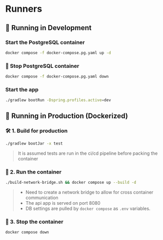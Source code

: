 # Runners

## 🚀 Running in Development

### Start the PostgreSQL container

```bash
docker compose -f docker-compose.pg.yaml up -d
```

### 🛑 Stop PostgreSQL container

```bash
docker compose -f docker-compose.pg.yaml down
```

### Start the app

```bash
./gradlew bootRun -Dspring.profiles.active=dev
```

## 🐳 Running in Production (Dockerized)

### 🛠️ 1. Build for production

```bash
./gradlew bootJar -x test
```

> It is assumed tests are run in the ci/cd pipeline before packing the container

### 🚀 2. Run the container

```bash
./build-network-bridge.sh && docker compose up --build -d
```

> - Need to create a network bridge to allow for cross container communication
> - The api app is served on port 8080
> - DB settings are pulled by `docker compose` as `.env` variables.

### 🛑 3. Stop the container

```bash
docker compose down
```